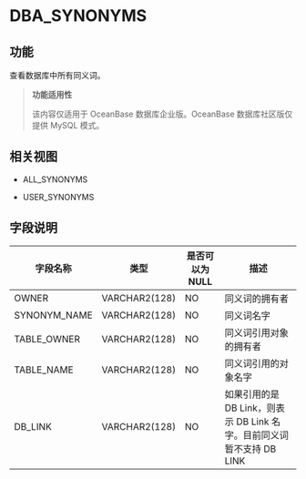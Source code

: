 # DBA_SYNONYMS

## 功能

查看数据库中所有同义词。

> **功能适用性**
>
> 该内容仅适用于 OceanBase 数据库企业版。OceanBase 数据库社区版仅提供 MySQL 模式。

## 相关视图

* ALL_SYNONYMS

* USER_SYNONYMS

## 字段说明

|   **字段名称**   |    **类型**     | **是否可以为 NULL** |                     **描述**                      |
|--------------|---------------|----------------|-------------------------------------------------|
| OWNER        | VARCHAR2(128) | NO             | 同义词的拥有者                                         |
| SYNONYM_NAME | VARCHAR2(128) | NO             | 同义词名字                                           |
| TABLE_OWNER  | VARCHAR2(128) | NO             | 同义词引用对象的拥有者                                     |
| TABLE_NAME   | VARCHAR2(128) | NO             | 同义词引用的对象名字                                      |
| DB_LINK      | VARCHAR2(128) | NO             | 如果引用的是 DB Link，则表示 DB Link 名字。目前同义词暂不支持 DB LINK |
